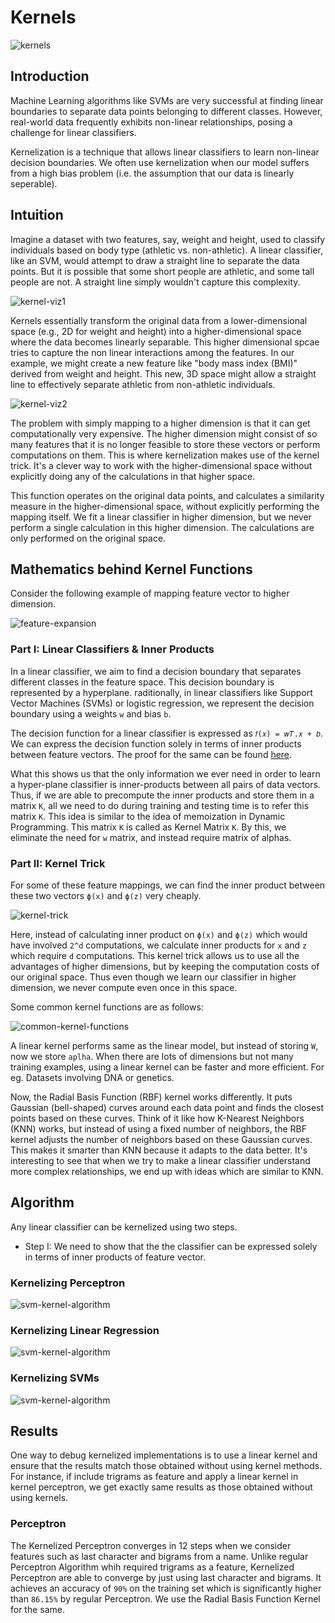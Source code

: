 # Kernels

<img src="../assets/img/kernels.png" alt="kernels">

## Introduction

Machine Learning algorithms like SVMs are very successful at finding linear boundaries to separate data points belonging to different classes. However, real-world data frequently exhibits non-linear relationships, posing a challenge for linear classifiers.

Kernelization is a technique that allows linear classifiers to learn non-linear decision boundaries. We often use kernelization when our model suffers from a high bias problem (i.e. the assumption that our data is linearly seperable).

## Intuition

Imagine a dataset with two features, say, weight and height, used to classify individuals based on body type (athletic vs. non-athletic). A linear classifier, like an SVM, would attempt to draw a straight line to separate the data points. But it is possible that some short people are athletic, and some tall people are not. A straight line simply wouldn't capture this complexity.

<img src="../assets/img/kernel-viz1.png" alt="kernel-viz1">

Kernels essentially transform the original data from a lower-dimensional space (e.g., 2D for weight and height) into a higher-dimensional space where the data becomes linearly separable. This higher dimensional spcae tries to capture the non linear interactions among the features. In our example, we might create a new feature like "body mass index (BMI)" derived from weight and height. This new, 3D space might allow a straight line to effectively separate athletic from non-athletic individuals.

<img src="../assets/img/kernel-viz2.png" alt="kernel-viz2">

The problem with simply mapping to a higher dimension is that it can get computationally very expensive. The higher dimension might consist of so many features that it is no longer feasible to store these vectors or perform computations on them. This is where kernelization makes use of the kernel trick. It's a clever way to work with the higher-dimensional space without explicitly doing any of the calculations in that higher space. 

This function operates on the original data points, and calculates a similarity measure in the higher-dimensional space, without explicitly performing the mapping itself. We fit a linear classifier in higher dimension, but we never perform a single calculation in this higher dimension. The calculations are only performed on the original space.

## Mathematics behind Kernel Functions

Consider the following example of mapping feature vector to higher dimension.

<img src="../assets/img/feature-expansion.png" alt="feature-expansion">

### Part I: Linear Classifiers & Inner Products

In a linear classifier, we aim to find a decision boundary that separates different classes in the feature space. This decision boundary is represented by a hyperplane. raditionally, in linear classifiers like Support Vector Machines (SVMs) or logistic regression, we represent the decision boundary using a weights `w` and bias `b`.

The decision function for a linear classifier is expressed as  `𝑓(𝑥) = 𝑤𝑇.𝑥 + 𝑏`. We can express the decision function solely in terms of inner products between feature vectors. The proof for the same can be found <a href="https://www.cs.cornell.edu/courses/cs4780/2018fa/lectures/lecturenote13.html">here</a>.

What this shows us that the only information we ever need in order to learn a hyper-plane classifier is inner-products between all pairs of data vectors. Thus, if we are able to precompute the inner products and store them in a matrix `K`, all we need to do during training and testing time is to refer this matrix `K`. This idea is similar to the idea of memoization in Dynamic Programming. This matrix `K` is called as Kernel Matrix `K`. By this, we eliminate the need for `w` matrix, and instead require matrix of alphas.

### Part II: Kernel Trick

For some of these feature mappings, we can find the inner product between these two vectors `ϕ(x)` and `ϕ(z)` very cheaply. 

<img src="../assets/img/kernel-trick.png" alt="kernel-trick">

Here, instead of calculating inner product on `ϕ(x)` and `ϕ(z)` which would have involved `2^d` computations, we calculate inner products for `x` and `z` which require `d` computations. This kernel trick allows us to use all the advantages of higher dimensions, but by keeping the computation costs of our original space. Thus even though we learn our classifier in higher dimension, we never compute even once in this space.

Some common kernel functions are as follows:

<img src="../assets/img/common-kernel-functions.png" alt="common-kernel-functions">

A linear kernel performs same as the linear model, but instead of storing `W`, now we store `aplha`. When there are lots of dimensions but not many training examples, using a linear kernel can be faster and more efficient. For eg. Datasets involving DNA or  genetics.

Now, the Radial Basis Function (RBF) kernel works differently. It puts Gaussian (bell-shaped) curves around each data point and finds the closest points based on these curves. Think of it like how K-Nearest Neighbors (KNN) works, but instead of using a fixed number of neighbors, the RBF kernel adjusts the number of neighbors based on these Gaussian curves. This makes it smarter than KNN because it adapts to the data better. It's interesting to see that when we try to make a linear classifier understand more complex relationships, we end up with ideas which are similar to KNN.

## Algorithm

Any linear classifier can be kernelized using two steps.

* Step I: We need to show that the the classifier can be expressed solely in terms of inner products of feature vector.

### Kernelizing Perceptron

<img src="../assets/img/perceptron-kernel-algorithm.png" alt="svm-kernel-algorithm">

### Kernelizing Linear Regression

<img src="../assets/img/linear-regression-kernel-algorithm.png" alt="svm-kernel-algorithm">

### Kernelizing SVMs

<img src="../assets/img/svm-kernel-algorithm.png" alt="svm-kernel-algorithm">

## Results

One way to debug kernelized implementations is to use a linear kernel and ensure that the results match those obtained without using kernel methods. For instance, if include trigrams as feature and apply a linear kernel in kernel perceptron, we get exactly same results as those obtained without using kernels.

### Perceptron

The Kernelized Perceptron converges in 12 steps when we consider features such as last character and bigrams from a name. Unlike regular Perceptron Algorithm whih required trigrams as a feature, Kernelized Perceptron are able to converge by just using last character and bigrams. It achieves an accuracy of `90%` on the training set which is significantly higher than `86.15%` by regular Perceptron. We use the Radial Basis Function Kernel for the same.
